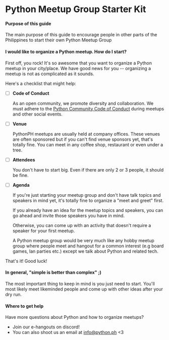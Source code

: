 # Python Meetup Group Starter Kit

#### Purpose of this guide
The main purpose of this guide to encourage people in other parts of the Philippines to start their own Python Meetup Group

#### I would like to organize a Python meetup. How do I start?
First off, you rock! It's so awesome that you want to organize a Python meetup in your city/place. We have good news for you -- organizing a meetup is not as complicated as it sounds.

Here's a checklist that might help:
- [ ]  **Code of Conduct**

   As an open community, we promote diversity and collaboration. We must adhere to the [Python Community Code of Conduct](https://www.python.org/psf/codeofconduct/) during meetups and other social events.

- [ ] **Venue**

   PythonPH meetups are usually held at company offices. These venues are often sponsored but if you can't find venue sponsors yet, that's totally fine. You can meet in any coffee shop, restaurant or even under a tree.

- [ ] **Attendees**

   You don't have to start big. Even if there are only 2 or 3 people, it should be fine.

- [ ] **Agenda**

   If you're just starting your meetup group and don't have talk topics and speakers in mind yet, it's totally fine to organize a "meet and greet" first.

   If you already have an idea for the meetup topics and speakers, you can go ahead and invite those speakers you have in mind.

   Otherwise, you can come up with an activity that doesn't require a speaker for your first meetup.

   A Python meetup group would be very much like any hobby meetup group where people meet and hangout for a common interest (e.g board games, lan parties etc.) except we talk about Python and related tech.

That's it! Good luck!

#### In general, "simple is better than complex" ;)
The most important thing to keep in mind is you just need to start. You'll most likely meet likeminded people and come up with other ideas after your dry run.

#### Where to get help
Have more questions about Python and how to organize meetups? 

- Join our e-hangouts on discord!
- You can also shoot us an email at info@python.ph <3
